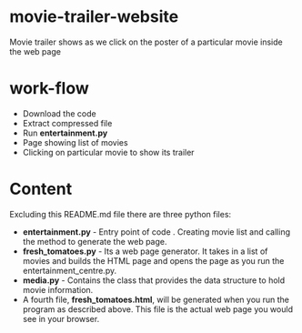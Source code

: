# movie-trailer-website
Movie trailer shows as we click on the poster of a particular movie  inside the web page

# work-flow
* Download the code
* Extract compressed file
* Run  **entertainment.py**
* Page showing list of movies
* Clicking on particular movie to show its trailer


# Content 
Excluding this README.md file there are three python files:

* **entertainment.py** - Entry point of code . Creating movie list and calling the method to generate the web page.
* **fresh_tomatoes.py** - Its a web page generator. It takes in a list of movies and builds the HTML page and opens the page as you run the entertainment_centre.py.
* **media.py** - Contains the class that provides the data structure to hold movie information.
* A fourth file, **fresh_tomatoes.html**, will be generated when you run the program as described above. This file is the actual web page you would see in your browser.


